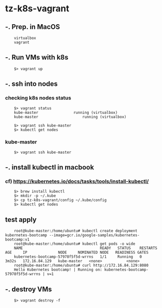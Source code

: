 # tz-k8s-vagrant

## -. Prep. in MacOS
```
    virtualbox
    vagrant
```

## -. Run VMs with k8s 
``` 
    $> vagrant up
``` 

## -. ssh into nodes  
### checking k8s nodes status
``` 
    $> vagrant status
    kube-master                running (virtualbox)
    kube-master                    running (virtualbox)

    $> vagrant ssh kube-master
    $> kubectl get nodes
```

### kube-master
``` 
    $> vagrant ssh kube-master
``` 

## -. install kubectl in macbook
### cf) https://kubernetes.io/docs/tasks/tools/install-kubectl/
``` 
    $> brew install kubectl
    $> mkdir -p ~/.kube
    $> cp tz-k8s-vagrant/config ~/.kube/config
    $> kubectl get nodes
```

## test apply
``` 
    root@kube-master:/home/ubuntu# kubectl create deployment kubernetes-bootcamp --image=gcr.io/google-samples/kubernetes-bootcamp:v1
    root@kube-master:/home/ubuntu# kubectl get pods -o wide
    NAME                                   READY   STATUS    RESTARTS   AGE     IP              NODE     NOMINATED NODE   READINESS GATES
    kubernetes-bootcamp-57978f5f5d-wrrns   1/1     Running   0          3m32s   172.16.84.129   kube-master   <none>           <none>
    root@kube-master:/home/ubuntu# curl http://172.16.84.129:8080
    Hello Kubernetes bootcamp! | Running on: kubernetes-bootcamp-57978f5f5d-wrrns | v=1
```

## -. destroy VMs  
``` 
    $> vagrant destroy -f
``` 

